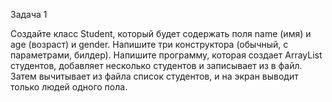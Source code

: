 Задача 1

Создайте класс Student, который будет содержать поля name (имя) и age (возраст) и gender. 
Напишите три конструктора (обычный, с параметрами,  билдер).
Напишите программу, которая создает ArrayList студентов, добавляет несколько студентов и записывает из в файл. 
Затем вычитывает из файла список студентов, и на экран выводит только людей одного пола.
